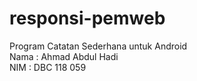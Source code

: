 # responsi-pemweb
Program Catatan Sederhana untuk Android
<br>
Nama : Ahmad Abdul Hadi
<br>
NIM : DBC 118 059
